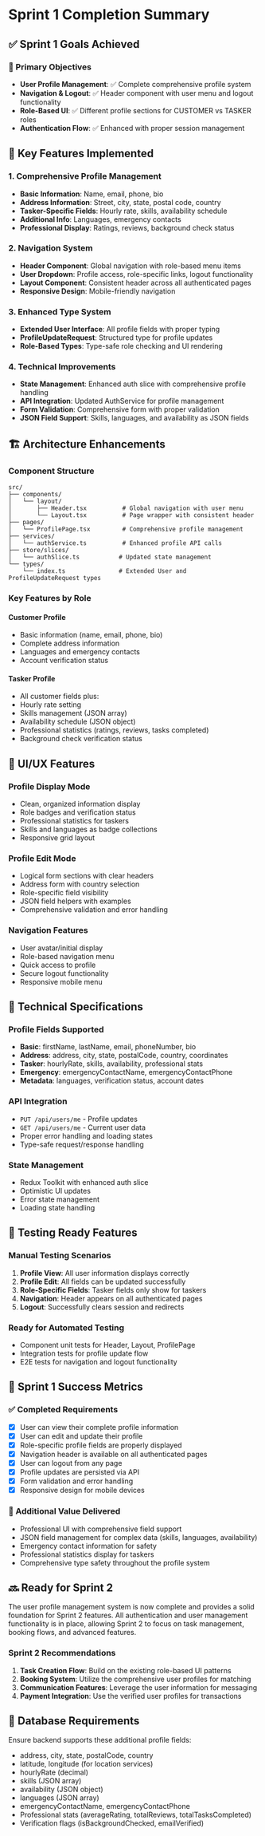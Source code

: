 # Sprint 1 Completion Summary

## ✅ Sprint 1 Goals Achieved

### 🎯 Primary Objectives
- **User Profile Management**: ✅ Complete comprehensive profile system
- **Navigation & Logout**: ✅ Header component with user menu and logout functionality
- **Role-Based UI**: ✅ Different profile sections for CUSTOMER vs TASKER roles
- **Authentication Flow**: ✅ Enhanced with proper session management

## 🚀 Key Features Implemented

### 1. Comprehensive Profile Management
- **Basic Information**: Name, email, phone, bio
- **Address Information**: Street, city, state, postal code, country
- **Tasker-Specific Fields**: Hourly rate, skills, availability schedule
- **Additional Info**: Languages, emergency contacts
- **Professional Display**: Ratings, reviews, background check status

### 2. Navigation System
- **Header Component**: Global navigation with role-based menu items
- **User Dropdown**: Profile access, role-specific links, logout functionality
- **Layout Component**: Consistent header across all authenticated pages
- **Responsive Design**: Mobile-friendly navigation

### 3. Enhanced Type System
- **Extended User Interface**: All profile fields with proper typing
- **ProfileUpdateRequest**: Structured type for profile updates
- **Role-Based Types**: Type-safe role checking and UI rendering

### 4. Technical Improvements
- **State Management**: Enhanced auth slice with comprehensive profile handling
- **API Integration**: Updated AuthService for profile management
- **Form Validation**: Comprehensive form with proper validation
- **JSON Field Support**: Skills, languages, and availability as JSON fields

## 🏗️ Architecture Enhancements

### Component Structure
```
src/
├── components/
│   └── layout/
│       ├── Header.tsx          # Global navigation with user menu
│       └── Layout.tsx          # Page wrapper with consistent header
├── pages/
│   └── ProfilePage.tsx         # Comprehensive profile management
├── services/
│   └── authService.ts          # Enhanced profile API calls
├── store/slices/
│   └── authSlice.ts           # Updated state management
└── types/
    └── index.ts               # Extended User and ProfileUpdateRequest types
```

### Key Features by Role

#### Customer Profile
- Basic information (name, email, phone, bio)
- Complete address information
- Languages and emergency contacts
- Account verification status

#### Tasker Profile
- All customer fields plus:
- Hourly rate setting
- Skills management (JSON array)
- Availability schedule (JSON object)
- Professional statistics (ratings, reviews, tasks completed)
- Background check verification status

## 🎨 UI/UX Features

### Profile Display Mode
- Clean, organized information display
- Role badges and verification status
- Professional statistics for taskers
- Skills and languages as badge collections
- Responsive grid layout

### Profile Edit Mode
- Logical form sections with clear headers
- Address form with country selection
- Role-specific field visibility
- JSON field helpers with examples
- Comprehensive validation and error handling

### Navigation Features
- User avatar/initial display
- Role-based navigation menu
- Quick access to profile
- Secure logout functionality
- Responsive mobile menu

## 🔧 Technical Specifications

### Profile Fields Supported
- **Basic**: firstName, lastName, email, phoneNumber, bio
- **Address**: address, city, state, postalCode, country, coordinates
- **Tasker**: hourlyRate, skills, availability, professional stats
- **Emergency**: emergencyContactName, emergencyContactPhone
- **Metadata**: languages, verification status, account dates

### API Integration
- `PUT /api/users/me` - Profile updates
- `GET /api/users/me` - Current user data
- Proper error handling and loading states
- Type-safe request/response handling

### State Management
- Redux Toolkit with enhanced auth slice
- Optimistic UI updates
- Error state management
- Loading state handling

## 🧪 Testing Ready Features

### Manual Testing Scenarios
1. **Profile View**: All user information displays correctly
2. **Profile Edit**: All fields can be updated successfully
3. **Role-Specific Fields**: Tasker fields only show for taskers
4. **Navigation**: Header appears on all authenticated pages
5. **Logout**: Successfully clears session and redirects

### Ready for Automated Testing
- Component unit tests for Header, Layout, ProfilePage
- Integration tests for profile update flow
- E2E tests for navigation and logout functionality

## 🎯 Sprint 1 Success Metrics

### ✅ Completed Requirements
- [x] User can view their complete profile information
- [x] User can edit and update their profile
- [x] Role-specific profile fields are properly displayed
- [x] Navigation header is available on all authenticated pages
- [x] User can logout from any page
- [x] Profile updates are persisted via API
- [x] Form validation and error handling
- [x] Responsive design for mobile devices

### 🚀 Additional Value Delivered
- Professional UI with comprehensive field support
- JSON field management for complex data (skills, languages, availability)
- Emergency contact information for safety
- Professional statistics display for taskers
- Comprehensive type safety throughout the profile system

## 🔜 Ready for Sprint 2

The user profile management system is now complete and provides a solid foundation for Sprint 2 features. All authentication and user management functionality is in place, allowing Sprint 2 to focus on task management, booking flows, and advanced features.

### Sprint 2 Recommendations
1. **Task Creation Flow**: Build on the existing role-based UI patterns
2. **Booking System**: Utilize the comprehensive user profiles for matching
3. **Communication Features**: Leverage the user information for messaging
4. **Payment Integration**: Use the verified user profiles for transactions

## 📝 Database Requirements

Ensure backend supports these additional profile fields:
- address, city, state, postalCode, country
- latitude, longitude (for location services)
- hourlyRate (decimal)
- skills (JSON array)
- availability (JSON object)
- languages (JSON array)
- emergencyContactName, emergencyContactPhone
- Professional stats (averageRating, totalReviews, totalTasksCompleted)
- Verification flags (isBackgroundChecked, emailVerified)
